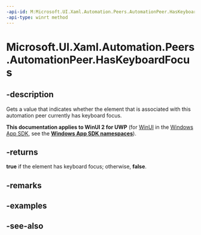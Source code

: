 ```yaml
---
-api-id: M:Microsoft.UI.Xaml.Automation.Peers.AutomationPeer.HasKeyboardFocus
-api-type: winrt method
---
```


<!-- Method syntax
public bool HasKeyboardFocus()
-->

# Microsoft.UI.Xaml.Automation.Peers.AutomationPeer.HasKeyboardFocus

## -description
Gets a value that indicates whether the element that is associated with this automation peer currently has keyboard focus.

**This documentation applies to WinUI 2 for UWP** (for [WinUI](/windows/apps/winui/winui3/) in the [Windows App SDK](/windows/apps/windows-app-sdk/), see the **[Windows App SDK namespaces](/windows/windows-app-sdk/api/winrt/)**).

## -returns
**true** if the element has keyboard focus; otherwise, **false**.

## -remarks

## -examples

## -see-also
